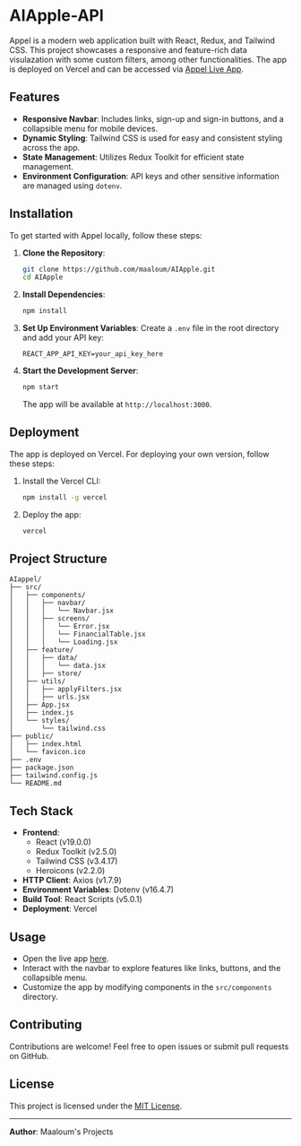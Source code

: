 # AIApple-API

Appel is a modern web application built with React, Redux, and Tailwind CSS. This project showcases a responsive and feature-rich data visulazation with some custom filters, among other functionalities. The app is deployed on Vercel and can be accessed via [Appel Live App](https://ai-apple-hwn2n3smc-maaloums-projects.vercel.app/).

## Features

- **Responsive Navbar**: Includes links, sign-up and sign-in buttons, and a collapsible menu for mobile devices.
- **Dynamic Styling**: Tailwind CSS is used for easy and consistent styling across the app.
- **State Management**: Utilizes Redux Toolkit for efficient state management.
- **Environment Configuration**: API keys and other sensitive information are managed using `dotenv`.

## Installation

To get started with Appel locally, follow these steps:

1. **Clone the Repository**:

   ```bash
   git clone https://github.com/maaloum/AIApple.git
   cd AIApple
   ```

2. **Install Dependencies**:

   ```bash
   npm install
   ```

3. **Set Up Environment Variables**:
   Create a `.env` file in the root directory and add your API key:

   ```env
   REACT_APP_API_KEY=your_api_key_here
   ```

4. **Start the Development Server**:

   ```bash
   npm start
   ```

   The app will be available at `http://localhost:3000`.

## Deployment

The app is deployed on Vercel. For deploying your own version, follow these steps:

1. Install the Vercel CLI:

   ```bash
   npm install -g vercel
   ```

2. Deploy the app:

   ```bash
   vercel
   ```

## Project Structure

```
AIappel/
├── src/
│   ├── components/
│   │   ├── navbar/
│   │   │   └── Navbar.jsx
│   │   ├── screens/
│   │   │   └── Error.jsx
│   │   │   └── FinancialTable.jsx
│   │   │   └── Loading.jsx
│   ├── feature/
│   │   ├── data/
│   │   │   └── data.jsx
│   │   ├── store/
│   ├── utils/
│   │   ├── applyFilters.jsx
│   │   ├── urls.jsx
│   ├── App.jsx
│   ├── index.js
│   └── styles/
│       └── tailwind.css
├── public/
│   ├── index.html
│   └── favicon.ico
├── .env
├── package.json
├── tailwind.config.js
└── README.md
```

## Tech Stack

- **Frontend**:
  - React (v19.0.0)
  - Redux Toolkit (v2.5.0)
  - Tailwind CSS (v3.4.17)
  - Heroicons (v2.2.0)
- **HTTP Client**: Axios (v1.7.9)
- **Environment Variables**: Dotenv (v16.4.7)
- **Build Tool**: React Scripts (v5.0.1)
- **Deployment**: Vercel

## Usage

- Open the live app [here](https://ai-apple-hwn2n3smc-maaloums-projects.vercel.app/).
- Interact with the navbar to explore features like links, buttons, and the collapsible menu.
- Customize the app by modifying components in the `src/components` directory.

## Contributing

Contributions are welcome! Feel free to open issues or submit pull requests on GitHub.

## License

This project is licensed under the [MIT License](https://opensource.org/licenses/MIT).

---

**Author**: Maaloum's Projects
